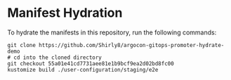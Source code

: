 # Manifest Hydration

To hydrate the manifests in this repository, run the following commands:

```shell
git clone https://github.com/Shirly8/argocon-gitops-promoter-hydrate-demo
# cd into the cloned directory
git checkout 55a01e41cd7731aee81e1b9bcf9ea2d02bd8fc00
kustomize build ./user-configuration/staging/e2e
```
